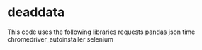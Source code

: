 # deaddata

This code uses the following libraries
requests 
pandas
json
time
chromedriver_autoinstaller
selenium
